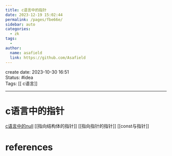 ```yaml
---
title: c语言中的指针
date: 2023-12-19 15:02:44
permalink: /pages/fbe66e/
sidebar: auto
categories:
  - zk
tags:
  - 
author: 
  name: asafield
  link: https://github.com/Asafield
---
```


create date: 2023-10-30 16:51  
Status: #idea  
Tags:  [[ c语言]]

---

# c语言中的指针
[c语言中的null](c语言中的null.md)
[[指向结构体的指针]]
[[指向指针的指针]]
[[const与指针]]
# references